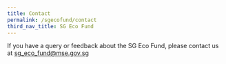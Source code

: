 ```yaml
---
title: Contact
permalink: /sgecofund/contact
third_nav_title: SG Eco Fund
---
```


If you have a query or feedback about the SG Eco Fund, please contact us at [sg\_eco\_fund@mse.gov.sg](mailto:sg_eco_fund@mse.gov.sg)